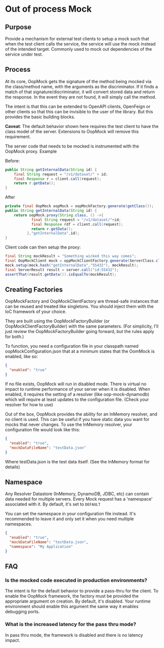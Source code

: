 # Out of process Mock

## Purpose

Provide a mechanism for external test clients to setup a mock such that when the
test client calls the service, the service will use the mock instead of the
intended target. Commonly used to mock out dependencies of the service under
test.

## Process

At its core, OopMock gets the signature of the method being mocked via the
class/method name, with the arguments as the discriminator. If it finds a match
of that signature/discriminator, it will convert stored data and return the
response. In the event they are not found, it will simply call the method.

The intent is that this can be extended to OpenAPI clients, OpenFeign or other
clients so that this can be invisible to the user of the library. But this
provides the basic building blocks.

**Caveat**: The default behavior shown here requires the test client to have the
class model of the server. Extensions to OopMock will remove this requirement.

The server code that needs to be mocked is instrumented with the OopMock proxy.
Example

Before:

```java
public String getInternalData(String id) {
    final String request = "/v1/dataset/" + id;
    final Response r = client.call(request);
    return r.getData();
}
```

After

```java
private final OopMock oopMock = oopMockFactory.generate(getClass());
public String getInternalData(String id) {
    return oopMock.proxy(String.class, () ->{
            final String request = "/v1/dataset/"+id;
            final Response rdf = client.call(request);
            return r.getData();
          },"getInternalData",id);
}
```

Client code can then setup the proxy:

```java
final String mockResult = "Something wicked this way comes";
final OopMockClient mock = oppMockClientFactory.generate(ServerClass.class);
mock.setup(mock.hash("getInternalData","55432"), mockResult);
final ServerResult result = server.call("id:55432");
assertThat(result.getData()).isEqualTo(mockResult);
```

## Creating Factories

OopMockFactory and OopMockClientFactory are thread-safe instances that can be
reused and treated like singletons. You should inject them with the IoC
framework of your choice.

They are built using the OopMockFactoryBuilder (or OopMockClientFactoryBuilder)
with the same parameters. (For simplicity, I'll just review the
OopMockFactoryBuilder going forward, but the rules apply for both.)

To function, you need a configuration file in your classpath named
oopMockConfiguration.json that at a minimum states that the OomMock is enabled,
like so:

```json
{
  "enabled": "true"
}
```

If no file exists, OopMock will run in disabled mode. There is virtual no impact
to runtime performance of your server when it is disabled. When enabled, it
requires the setting of a resolver (like oop-mock-dynamodb) which will require
at least updates to the configuration file.
(Check your resolver for how to use)

Out of the box, OopMock provides the ability for an InMemory resolver, and no
client is used. This can be useful if you have static data you want for mocks
that never changes. To use the InMemory resolver, your configuration file would
look like this:

```json
{
  "enabled": "true",
  "mockDataFileName": "testData.json"
}
```

Where testData.json is the test data itself. (See the InMemory format for
details)

## Namespace

Any Resolver Datastore (InMemory, DynamoDB, JDBC, etc) can contain data needed
for multiple servers. Every Mock request has a 'namespace' associated with it.
By default, it's set to ```DEFAULT```

You can set the namespace in your configuration file instead. It's recommended
to leave it and only set it when you need multiple namespaces.

```json
{
  "enabled": "true",
  "mockDataFileName": "testData.json",
  "namespace": "My Application"
}
```

## FAQ

### Is the mocked code executed in production environments?

The intent is for the default behavior to provide a pass-thru for the client. To
enable the OopMock framework, the factory must be provided the appropriate
argument on creation. By default, it's disabled. Your runtime environment should
enable this argument the same way it enables debugging ports.

### What is the increased latency for the pass thru mode?

In pass thru mode, the framework is disabled and there is no latency impact.
